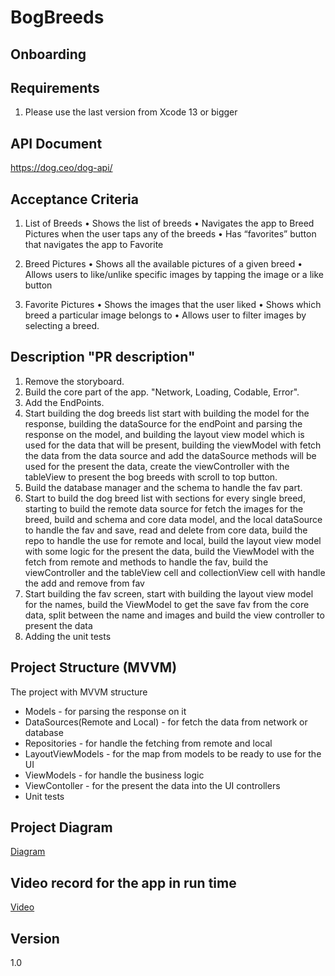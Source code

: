 # BogBreeds

## Onboarding
## Requirements
1. Please use the last version from Xcode 13 or bigger

## API Document
https://dog.ceo/dog-api/

## Acceptance Criteria
1. List of Breeds
• Shows the list of breeds
• Navigates the app to Breed Pictures when the user taps any of the breeds • Has “favorites” button that navigates the app to Favorite

2. Breed Pictures
• Shows all the available pictures of a given breed
• Allows users to like/unlike specific images by tapping the image or a like button

3. Favorite Pictures
• Shows the images that the user liked
• Shows which breed a particular image belongs to • Allows user to filter images by selecting a breed.

## Description "PR description"
1. Remove the storyboard.
2. Build the core part of the app. "Network, Loading, Codable, Error".
3. Add the EndPoints.
4. Start building the dog breeds list start with building the model for the response, building the dataSource for the endPoint and parsing the response on the model, and building the layout view model which is used for the data that will be present, building the viewModel with fetch the data from the data source and add the dataSource methods will be used for the present the data, create the viewController with the tableView to present the bog breeds with scroll to top button.
5. Build the database manager and the schema to handle the fav part.
6. Start to build the dog breed list with sections for every single breed, starting to build the remote data source for fetch the images for the breed, build and schema and core data model, and the local dataSource to handle the fav and save, read and delete from core data, build the repo to handle the use for remote and local, build the layout view model with some logic for the present the data, build the ViewModel with the fetch from remote and methods to handle the fav, build the viewController and the tableView cell and collectionView cell with handle the add and remove from fav
7. Start building the fav screen, start with building the layout view model for the names, build the ViewModel to get the save fav from the core data, split between the name and images and build the view controller to present the data
8. Adding the unit tests

## Project Structure (MVVM)
The project with MVVM structure
- Models - for parsing the response on it
- DataSources(Remote and Local) - for fetch the data from network or database
- Repositories - for handle the fetching from remote and local 
- LayoutViewModels - for the map from models to be ready to use for the UI
- ViewModels - for handle the business logic
- ViewContoller - for the present the data into the UI controllers
- Unit tests

## Project Diagram
[Diagram](https://lucid.app/lucidchart/2f79dd1b-cd4c-4f80-b303-ab64ef619f95/edit?viewport_loc=-11%2C-11%2C2048%2C1203%2C0_0&invitationId=inv_81b6f980-83f1-41b3-903a-1530b7335265#)

## Video record for the app in run time
[Video](https://www.mediafire.com/file/pgcjkx1rfk4u53g/Simulator+Screen+Recording+-+iPhone+12+-+2022-11-04+at+01.36.16.mp4/file)

## Version
1.0

